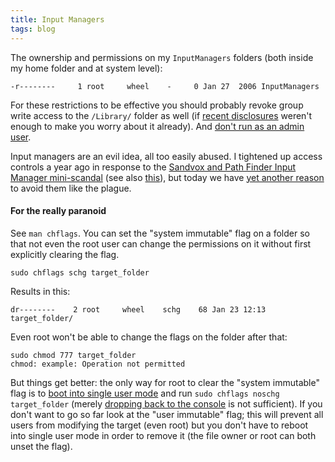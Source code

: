 ```yaml
---
title: Input Managers
tags: blog
---
```


The ownership and permissions on my `InputManagers` folders (both inside my home folder and at system level):

    -r--------     1 root     wheel    -     0 Jan 27  2006 InputManagers

For these restrictions to be effective you should probably revoke group write access to the `/Library/` folder as well (if [recent disclosures](http://www.wincent.com/a/about/wincent/weblog/archives/apple/moab/) weren't enough to make you worry about it already). And [don't run as an admin user](http://www.wincent.com/a/about/wincent/weblog/archives/2006/09/dont_run_mac_os.php).

Input managers are an evil idea, all too easily abused. I tightened up access controls a year ago in response to the [Sandvox and Path Finder Input Manager mini-scandal](http://daringfireball.net/2006/01/smart_crash_reports) (see also [this](http://www.friday.com/bbum/2006/01/20/sandvox-hidden-feature/)), but today we have [yet another reason](http://applefun.blogspot.com/2007/01/moab-22-01-2007-apple.html) to avoid them like the plague.

#### For the really paranoid

See `man chflags`. You can set the "system immutable" flag on a folder so that not even the root user can change the permissions on it without first explicitly clearing the flag.

    sudo chflags schg target_folder

Results in this:

    dr--------    2 root     wheel    schg    68 Jan 23 12:13 target_folder/

Even root won't be able to change the flags on the folder after that:

    sudo chmod 777 target_folder
    chmod: example: Operation not permitted

But things get better: the only way for root to clear the "system immutable" flag is to [boot into single user mode](http://www.wincent.com/knowledge-base/Booting_into_single_user_mode) and run `sudo chflags noschg target_folder` (merely [dropping back to the console](http://www.wincent.com/knowledge-base/Dropping_back_to_the_console) is not sufficient). If you don't want to go so far look at the "user immutable" flag; this will prevent all users from modifying the target (even root) but you don't have to reboot into single user mode in order to remove it (the file owner or root can both unset the flag).
